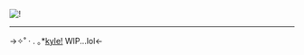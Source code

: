![!](https://media.discordapp.net/attachments/1160270752608686111/1188387698902319165/IMG_1099.png?ex=659a574a&is=6587e24a&hm=7624867ea065c0015cc64078b05ebf9c8b961cafe9217ef05ce6b36bd2db65a9&)

---
->✧˚ · . ｡*[kyle!](https://en.pronouns.page/@edwardnashtn)
WIP...lol<-